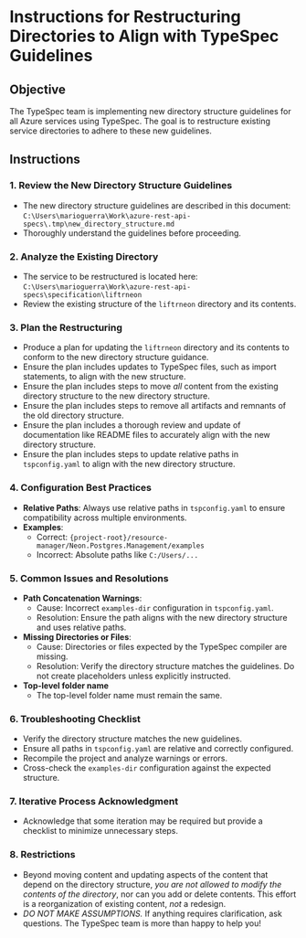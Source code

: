 # Instructions for Restructuring Directories to Align with TypeSpec Guidelines

## Objective
The TypeSpec team is implementing new directory structure guidelines for all Azure services using TypeSpec. The goal is to restructure existing service directories to adhere to these new guidelines.

## Instructions

### 1. Review the New Directory Structure Guidelines
- The new directory structure guidelines are described in this document:
  `C:\Users\marioguerra\Work\azure-rest-api-specs\.tmp\new_directory_structure.md`
- Thoroughly understand the guidelines before proceeding.

### 2. Analyze the Existing Directory
- The service to be restructured is located here:
  `C:\Users\marioguerra\Work\azure-rest-api-specs\specification\liftrneon`
- Review the existing structure of the `liftrneon` directory and its contents.

### 3. Plan the Restructuring
- Produce a plan for updating the `liftrneon` directory and its contents to conform to the new directory structure guidance.
- Ensure the plan includes updates to TypeSpec files, such as import statements, to align with the new structure.
- Ensure the plan includes steps to move *all* content from the existing directory structure to the new directory structure.
- Ensure the plan includes steps to remove all artifacts and remnants of the old directory structure.
- Ensure the plan includes a thorough review and update of documentation like README files to accurately align with the new directory structure.
- Ensure the plan includes steps to update relative paths in `tspconfig.yaml` to align with the new directory structure.

### 4. Configuration Best Practices
- **Relative Paths**: Always use relative paths in `tspconfig.yaml` to ensure compatibility across multiple environments.
- **Examples**:
  - Correct: `{project-root}/resource-manager/Neon.Postgres.Management/examples`
  - Incorrect: Absolute paths like `C:/Users/...`

### 5. Common Issues and Resolutions
- **Path Concatenation Warnings**:
  - Cause: Incorrect `examples-dir` configuration in `tspconfig.yaml`.
  - Resolution: Ensure the path aligns with the new directory structure and uses relative paths.
- **Missing Directories or Files**:
  - Cause: Directories or files expected by the TypeSpec compiler are missing.
  - Resolution: Verify the directory structure matches the guidelines. Do not create placeholders unless explicitly instructed.
- **Top-level folder name**
  - The top-level folder name must remain the same.

### 6. Troubleshooting Checklist
- Verify the directory structure matches the new guidelines.
- Ensure all paths in `tspconfig.yaml` are relative and correctly configured.
- Recompile the project and analyze warnings or errors.
- Cross-check the `examples-dir` configuration against the expected structure.

### 7. Iterative Process Acknowledgment
- Acknowledge that some iteration may be required but provide a checklist to minimize unnecessary steps.

### 8. Restrictions
- Beyond moving content and updating aspects of the content that depend on the directory structure, *you are not allowed to modify the contents of the directory*, nor can you add or delete contents. This effort is a reorganization of existing content, *not* a redesign.
- *DO NOT MAKE ASSUMPTIONS.* If anything requires clarification, ask questions. The TypeSpec team is more than happy to help you!

